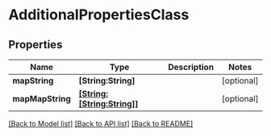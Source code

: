 # AdditionalPropertiesClass

## Properties
Name | Type | Description | Notes
------------ | ------------- | ------------- | -------------
**mapString** | **[String:String]** |  | [optional] 
**mapMapString** | [**[String:[String:String]]**](Dictionary.md) |  | [optional] 

[[Back to Model list]](../README.md#documentation-for-models) [[Back to API list]](../README.md#documentation-for-api-endpoints) [[Back to README]](../README.md)


